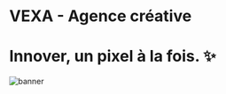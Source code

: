 # VEXA - Agence créative
# Innover, un pixel à la fois. ✨

![banner]([http://url/to/img.png](https://images-ext-1.discordapp.net/external/Xktl3y_eip-OpBrF7UZD5Ih-A_8iXg0XkZZHsP4RAhg/https/vexa-storage.alwaysdata.net/bienvenue.png?format=webp&quality=lossless&width=1193&height=671))

